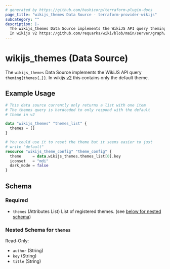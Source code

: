 ```yaml
---
# generated by https://github.com/hashicorp/terraform-plugin-docs
page_title: "wikijs_themes Data Source - terraform-provider-wikijs"
subcategory: ""
description: |-
  The wikijs_themes Data Source implements the WikiJS API query theming{themes{…}}.
  In wikijs v2 https://github.com/requarks/wiki/blob/main/server/graph/resolvers/theming.js#L16-L19 this contains only the default theme.
---
```


# wikijs_themes (Data Source)

The `wikijs_themes` Data Source implements the WikiJS API query `theming{themes{…}}`.
In wikijs [v2][api-themes] this contains only the default theme.

[api-themes]: https://github.com/requarks/wiki/blob/main/server/graph/resolvers/theming.js#L16-L19

## Example Usage

```terraform
# This data source currently only returns a list with one item
# The themes query is hardcoded to only respond with the default
# theme in v2

data "wikijs_themes" "themes_list" {
  themes = []
}

# You could use it to reset the theme but it seems easier to just
# write "default"
resource "wikijs_theme_config" "theme_config" {
  theme     = data.wikijs_themes.themes_list[0].key
  iconset   = "mdi"
  dark_mode = false
}
```

<!-- schema generated by tfplugindocs -->
## Schema

### Required

- `themes` (Attributes List) List of registered themes. (see [below for nested schema](#nestedatt--themes))

<a id="nestedatt--themes"></a>
### Nested Schema for `themes`

Read-Only:

- `author` (String)
- `key` (String)
- `title` (String)


